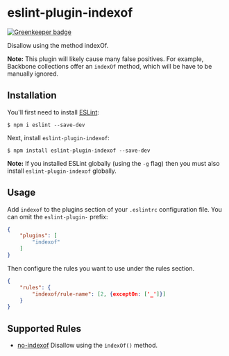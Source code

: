 # eslint-plugin-indexof

[![Greenkeeper badge](https://badges.greenkeeper.io/captbaritone/eslint-plugin-indexof.svg)](https://greenkeeper.io/)

Disallow using the method indexOf.

__Note:__ This plugin will likely cause many false positives. For example,
Backbone collections offer an `indexOf` method, which will be have to be
manually ignored.

## Installation

You'll first need to install [ESLint](http://eslint.org):

```
$ npm i eslint --save-dev
```

Next, install `eslint-plugin-indexof`:

```
$ npm install eslint-plugin-indexof --save-dev
```

**Note:** If you installed ESLint globally (using the `-g` flag) then you must also install `eslint-plugin-indexof` globally.

## Usage

Add `indexof` to the plugins section of your `.eslintrc` configuration file. You can omit the `eslint-plugin-` prefix:

```json
{
    "plugins": [
        "indexof"
    ]
}
```


Then configure the rules you want to use under the rules section.

```json
{
    "rules": {
        "indexof/rule-name": [2, {exceptOn: ['_']}]
    }
}
```

## Supported Rules

* [no-indexof](docs/rules/no-indexof.md) Disallow using the `indexOf()` method.







